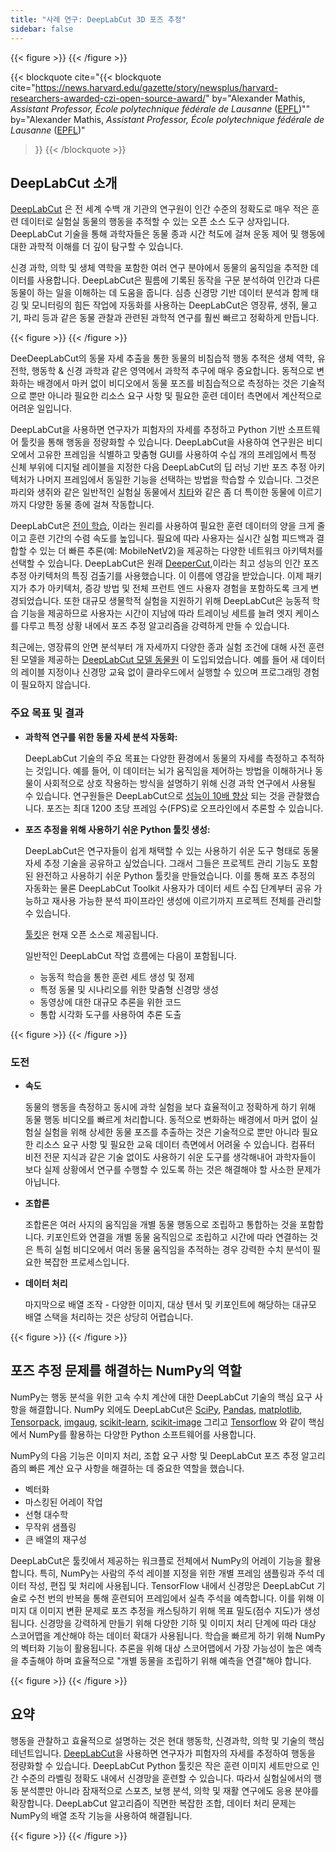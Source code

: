 ```yaml
---
title: "사례 연구: DeepLabCut 3D 포즈 추정"
sidebar: false
---
```


{{< figure >}}
{{< /figure >}}

{{< blockquote
  cite="{{< blockquote cite="https://news.harvard.edu/gazette/story/newsplus/harvard-researchers-awarded-czi-open-source-award/" by="Alexander Mathis, _Assistant Professor, École polytechnique fédérale de Lausanne_ ([EPFL](https://www.epfl.ch/en/))""
  by="Alexander Mathis, _Assistant Professor, École polytechnique fédérale de Lausanne_ ([EPFL](https://www.epfl.ch/en/))"
>}}
{{< /blockquote >}}

## DeepLabCut 소개

[DeepLabCut](https://github.com/DeepLabCut/DeepLabCut) 은 전 세계 수백 개 기관의 연구원이 인간 수준의 정확도로 매우 적은 훈련 데이터로 실험실 동물의 행동을 추적할 수 있는 오픈 소스 도구 상자입니다. DeepLabCut 기술을 통해 과학자들은 동물 종과 시간 척도에 걸쳐 운동 제어 및 행동에 대한 과학적 이해를 더 깊이 탐구할 수 있습니다.

신경 과학, 의학 및 생체 역학을 포함한 여러 연구 분야에서 동물의 움직임을 추적한 데이터를 사용합니다. DeepLabCut은 필름에 기록된 동작을 구문 분석하여 인간과 다른 동물이 하는 일을 이해하는 데 도움을 줍니다. 심층 신경망 기반 데이터 분석과 함께 태깅 및 모니터링의 힘든 작업에 자동화를 사용하는 DeepLabCut은 영장류, 생쥐, 물고기, 파리 등과 같은 동물 관찰과 관련된 과학적 연구를 훨씬 빠르고 정확하게 만듭니다.

{{< figure >}}
{{< /figure >}}

DeeDeepLabCut의 동물 자세 추출을 통한 동물의 비침습적 행동 추적은 생체 역학, 유전학, 행동학 & 신경 과학과 같은 영역에서 과학적 추구에 매우 중요합니다. 동적으로 변화하는 배경에서 마커 없이 비디오에서 동물 포즈를 비침습적으로 측정하는 것은 기술적으로 뿐만 아니라 필요한 리소스 요구 사항 및 필요한 훈련 데이터 측면에서 계산적으로 어려운 일입니다.

DeepLabCut을 사용하면 연구자가 피험자의 자세를 추정하고 Python 기반 소프트웨어 툴킷을 통해 행동을 정량화할 수 있습니다.  DeepLabCut을 사용하여 연구원은 비디오에서 고유한 프레임을 식별하고 맞춤형 GUI를 사용하여 수십 개의 프레임에서 특정 신체 부위에 디지털 레이블을 지정한 다음 DeepLabCut의 딥 러닝 기반 포즈 추정 아키텍처가 나머지 프레임에서 동일한 기능을 선택하는 방법을 학습할 수 있습니다. 그것은 파리와 생쥐와 같은 일반적인 실험실 동물에서 [치타][cheetah-movement]와 같은 좀 더 특이한 동물에 이르기까지 다양한 동물 종에 걸쳐 작동합니다.

[cheetah-movement]: https://www.technologynetworks.com/neuroscience/articles/interview-a-deeper-cut-into-behavior-with-mackenzie-mathis-327618

DeepLabCut은 [전이 학습](https://arxiv.org/pdf/1909.11229), 이라는 원리를 사용하여 필요한 훈련 데이터의 양을 크게 줄이고 훈련 기간의 수렴 속도를 높입니다.  필요에 따라 사용자는 실시간 실험 피드백과 결합할 수 있는 더 빠른 추론(예: MobileNetV2)을 제공하는 다양한 네트워크 아키텍처를 선택할 수 있습니다. DeepLabCut은 원래 [DeeperCut](https://arxiv.org/abs/1605.03170),이라는 최고 성능의 인간 포즈 추정 아키텍처의 특징 검출기를 사용했습니다. 이 이름에 영감을 받았습니다. 이제 패키지가 추가 아키텍처, 증강 방법 및 전체 프런트 엔드 사용자 경험을 포함하도록 크게 변경되었습니다. 또한 대규모 생물학적 실험을 지원하기 위해 DeepLabCut은 능동적 학습 기능을 제공하므로 사용자는 시간이 지남에 따라 트레이닝 세트를 늘려 엣지 케이스를 다루고 특정 상황 내에서 포즈 추정 알고리즘을 강력하게 만들 수 있습니다.

최근에는, 영장류의 안면 분석부터 개 자세까지 다양한 종과 실험 조건에 대해 사전 훈련된 모델을 제공하는 [DeepLabCut 모델 동물원](http://www.mousemotorlab.org/dlc-modelzoo) 이 도입되었습니다. 예를 들어 새 데이터의 레이블 지정이나 신경망 교육 없이 클라우드에서 실행할 수 있으며 프로그래밍 경험이 필요하지 않습니다.

### 주요 목표 및 결과

- **과학적 연구를 위한 동물 자세 분석 자동화:**

  DeepLabCut 기술의 주요 목표는 다양한 환경에서 동물의 자세를 측정하고 추적하는 것입니다. 예를 들어, 이 데이터는 뇌가 움직임을 제어하는 ​​방법을 이해하거나 동물이 사회적으로 상호 작용하는 방식을 설명하기 위해 신경 과학 연구에서 사용될 수 있습니다. 연구원들은 DeepLabCut으로 [성능이 10배 향상](https://www.biorxiv.org/content/10.1101/457242v1) 되는 것을 관찰했습니다. 포즈는 최대 1200 초당 프레임 수(FPS)로 오프라인에서 추론할 수 있습니다.

- **포즈 추정을 위해 사용하기 쉬운 Python 툴킷 생성:**

  DeepLabCut은 연구자들이 쉽게 채택할 수 있는 사용하기 쉬운 도구 형태로 동물 자세 추정 기술을 공유하고 싶었습니다. 그래서 그들은 프로젝트 관리 기능도 포함된 완전하고 사용하기 쉬운 Python 툴킷을 만들었습니다. 이를 통해 포즈 추정의 자동화는 물론 DeepLabCut Toolkit 사용자가 데이터 세트 수집 단계부터 공유 가능하고 재사용 가능한 분석 파이프라인 생성에 이르기까지 프로젝트 전체를 관리할 수 있습니다.

  [툴킷][DLCToolkit]은 현재 오픈 소스로 제공됩니다.

  일반적인 DeepLabCut 작업 흐름에는 다음이 포함됩니다.

  - 능동적 학습을 통한 훈련 세트 생성 및 정제
  - 특정 동물 및 시나리오를 위한 맞춤형 신경망 생성
  - 동영상에 대한 대규모 추론을 위한 코드
  - 통합 시각화 도구를 사용하여 추론 도출

{{< figure >}}
{{< /figure >}}

[DLCToolkit]: https://github.com/DeepLabCut/DeepLabCut

### 도전

- **속도**

  동물의 행동을 측정하고 동시에 과학 실험을 보다 효율적이고 정확하게 하기 위해 동물 행동 비디오를 빠르게 처리합니다.
  동적으로 변화하는 배경에서 마커 없이 실험실 실험을 위해 상세한 동물 포즈를 추출하는 것은 기술적으로 뿐만 아니라 필요한 리소스 요구 사항 및 필요한 교육 데이터 측면에서 어려울 수 있습니다.
  컴퓨터 비전 전문 지식과 같은 기술 없이도 사용하기 쉬운 도구를 생각해내어 과학자들이 보다 실제 상황에서 연구를 수행할 수 있도록 하는 것은 해결해야 할 사소한 문제가 아닙니다.

- **조합론**

  조합론은 여러 사지의 움직임을 개별 동물 행동으로 조립하고 통합하는 것을 포함합니다. 키포인트와 연결을 개별 동물 움직임으로 조립하고 시간에 따라 연결하는 것은 특히 실험 비디오에서 여러 동물 움직임을 추적하는 경우 강력한 수치 분석이 필요한 복잡한 프로세스입니다.

- **데이터 처리**

  마지막으로 배열 조작 - 다양한 이미지, 대상 텐서 및 키포인트에 해당하는 대규모 배열 스택을 처리하는 것은 상당히 어렵습니다.

{{< figure >}}
{{< /figure >}}

## 포즈 추정 문제를 해결하는 NumPy의 역할

NumPy는 행동 분석을 위한 고속 수치 계산에 대한 DeepLabCut 기술의 핵심 요구 사항을 해결합니다.  NumPy 외에도 DeepLabCut은 [SciPy](https://www.scipy.org), [Pandas](https://pandas.pydata.org), [matplotlib](https://matplotlib.org), [Tensorpack](https://github.com/tensorpack/tensorpack), [imgaug](https://github.com/aleju/imgaug), [scikit-learn](https://scikit-learn.org/stable/), [scikit-image](https://scikit-image.org) 그리고 [Tensorflow](https://www.tensorflow.org) 와 같이 핵심에서 NumPy를 활용하는 다양한 Python 소프트웨어를 사용합니다.

NumPy의 다음 기능은 이미지 처리, 조합 요구 사항 및 DeepLabCut 포즈 추정 알고리즘의 빠른 계산 요구 사항을 해결하는 데 중요한 역할을 했습니다.

- 벡터화
- 마스킹된 어레이 작업
- 선형 대수학
- 무작위 샘플링
- 큰 배열의 재구성

DeepLabCut은 툴킷에서 제공하는 워크플로 전체에서 NumPy의 어레이 기능을 활용합니다. 특히, NumPy는 사람의 주석 레이블 지정을 위한 개별 프레임 샘플링과 주석 데이터 작성, 편집 및 처리에 사용됩니다.  TensorFlow 내에서 신경망은 DeepLabCut 기술로 수천 번의 반복을 통해 훈련되어 프레임에서 실측 주석을 예측합니다. 이를 위해 이미지 대 이미지 변환 문제로 포즈 추정을 캐스팅하기 위해 목표 밀도(점수 지도)가 생성됩니다. 신경망을 강력하게 만들기 위해 다양한 기하 및 이미지 처리 단계에 따라 대상 스코어맵을 계산해야 하는 데이터 확대가 사용됩니다. 학습을 빠르게 하기 위해 NumPy의 벡터화 기능이 활용됩니다. 추론을 위해 대상 스코어맵에서 가장 가능성이 높은 예측을 추출해야 하며 효율적으로 "개별 동물을 조립하기 위해 예측을 연결"해야 합니다.

{{< figure >}}
{{< /figure >}}

## 요약

행동을 관찰하고 효율적으로 설명하는 것은 현대 행동학, 신경과학, 의학 및 기술의 핵심 테넌트입니다.
[DeepLabCut](http://orga.cvss.cc/wp-content/uploads/2019/05/NathMathis2019.pdf)을 사용하면 연구자가 피험자의 자세를 추정하여 행동을 정량화할 수 있습니다. DeepLabCut Python 툴킷은 작은 훈련 이미지 세트만으로 인간 수준의 라벨링 정확도 내에서 신경망을 훈련할 수 있습니다. 따라서 실험실에서의 행동 분석뿐만 아니라 잠재적으로 스포츠, 보행 분석, 의학 및 재활 연구에도 응용 분야를 확장합니다. DeepLabCut 알고리즘이 직면한 복잡한 조합, 데이터 처리 문제는 NumPy의 배열 조작 기능을 사용하여 해결됩니다.

{{< figure >}}
{{< /figure >}}
